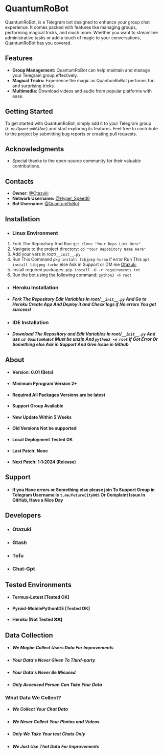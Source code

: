 # QuantumRoBot

QuantumRoBot, is a Telegram bot designed to enhance your group chat experience. It comes packed with features like managing groups, performing magical tricks, and much more. Whether you want to streamline administrative tasks or add a touch of magic to your conversations, QuantumRoBot has you covered.

## Features

- **Group Management:** QuantumRoBot can help maintain and manage your Telegram group effectively.
- **Magical Tricks:** Experience the magic as QuantumRoBot performs fun and surprising tricks.
- **Multimedia:** Download videos and audio from popular platforms with ease.

## Getting Started

To get started with QuantumRoBot, simply add it to your Telegram group (`t.me/Quantum004Bot`) and start exploring its features. Feel free to contribute to the project by submitting bug reports or creating pull requests.

## Acknowledgments

- Special thanks to the open-source community for their valuable contributions.

## Contacts

- **Owner:** [@Otazuki](https://t.me/Otazuki)
- **Network Username:** [@Hyper_Speed0](https://t.me/Hyper_Speed0)
- **Bot Username:** [@QuantumRoBot](https://t.me/Quantum004Bot)

## Installation

- ### Linux Environment
1. Fork The Repository And Run `git clone "Your Repo Link Here"`
2. Navigate to the project directory: `cd "Your Repository Name Here"`
3. Add your vars in root/`__init__.py`
4. Run This Command `pkg install libjpeg-turbo` if error Run This `apt install libjpeg-turbo` else Ask in Support or DM me [Otazuki](https://t.me/Otazuki/) 
5. Install required packages: `pip install -U -r requirements.txt`
6. Run the bot using the following command:
```python3 -m root```

- ### Heroku Installation

- ##### Fork The Repository Edit Variables In root/`__init__.py` And Go to Heroku Create App And Deploy it and Check logs if No errors You get success!

- ### IDE Installation

- ##### Download The Repository and Edit Variables In root/`__init__.py` And use `cd QuantumRoBot` Must be unzip And `python3 -m root` if Got Error Or Something else Ask in Support And Give Issue in Github

## About

- #### Version: 0.01 (Beta)
- #### Minimum Pyrogram Version 2+
- #### Required All Packages Versions are be latest
- #### Support Group Available
- #### New Update Within 5 Weeks
- #### Old Versions Not be supported
- #### Local Deployment Tested OK
- #### Last Patch: None
- #### Next Patch: 1:1:2024 (Release)

## Support

- #### If you Have errors or Something else please join To Support Group in Telegram Username Is `t.me/FutureCity005` Or Complaint Issue in GitHub, Have a Nice Day

## Developers

- ### Otazuki
- ### Gtash
- ### Tofu
- ### Chat-Gpt

## Tested Environments

- #### Termux-Letest [Tested OK]
- #### Pyroid-MobilePythonIDE [Tested OK]
- #### Heroku [Not Tested ❌❌]

## Data Collection

- ##### We Maybe Collect Users Data For Improvements
- ##### Your Data's Never Given To Third-party
- ##### Your Data's Never Be Misused
- ##### Only Accessed Person Can Take Your Data

### What Data We Collect?

- ##### We Collect Your Chat Data
- ##### We Never Collect Your Photos and Videos
- ##### Only We Take Your text Chats Only
- ##### We Just Use That Data For Improvements
